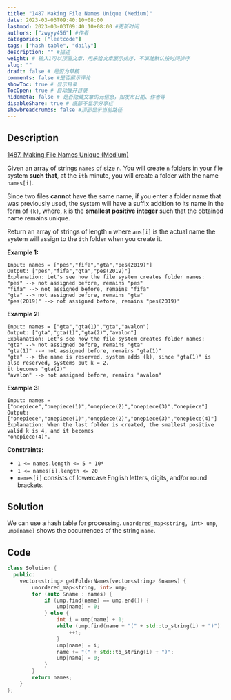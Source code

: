 ```yaml
---
title: "1487.Making File Names Unique (Medium)"
date: 2023-03-03T09:40:10+08:00
lastmod: 2023-03-03T09:40:10+08:00 #更新时间
authors: ["zwyyy456"] #作者
categories: ["leetcode"]
tags: ["hash table", "daily"]
description: "" #描述
weight: # 输入1可以顶置文章，用来给文章展示排序，不填就默认按时间排序
slug: ""
draft: false # 是否为草稿
comments: false #是否展示评论
showToc: true # 显示目录
TocOpen: true # 自动展开目录
hidemeta: false # 是否隐藏文章的元信息，如发布日期、作者等
disableShare: true # 底部不显示分享栏
showbreadcrumbs: false #顶部显示当前路径
---
```

## Description
[1487. Making File Names Unique (Medium)](https://leetcode.com/problems/making-file-names-unique/)

Given an array of strings `names` of size `n`. You will create `n` folders in your file system
**such that**, at the `ith` minute, you will create a folder with the name `names[i]`.

Since two files **cannot** have the same name, if you enter a folder name that was previously used,
the system will have a suffix addition to its name in the form of `(k)`, where, `k` is the
**smallest positive integer** such that the obtained name remains unique.

Return an array of strings of length  `n` where `ans[i]` is the actual name the system will assign
to the `ith` folder when you create it.

**Example 1:**

```
Input: names = ["pes","fifa","gta","pes(2019)"]
Output: ["pes","fifa","gta","pes(2019)"]
Explanation: Let's see how the file system creates folder names:
"pes" --> not assigned before, remains "pes"
"fifa" --> not assigned before, remains "fifa"
"gta" --> not assigned before, remains "gta"
"pes(2019)" --> not assigned before, remains "pes(2019)"

```

**Example 2:**

```
Input: names = ["gta","gta(1)","gta","avalon"]
Output: ["gta","gta(1)","gta(2)","avalon"]
Explanation: Let's see how the file system creates folder names:
"gta" --> not assigned before, remains "gta"
"gta(1)" --> not assigned before, remains "gta(1)"
"gta" --> the name is reserved, system adds (k), since "gta(1)" is also reserved, systems put k = 2.
it becomes "gta(2)"
"avalon" --> not assigned before, remains "avalon"

```

**Example 3:**

```
Input: names = ["onepiece","onepiece(1)","onepiece(2)","onepiece(3)","onepiece"]
Output: ["onepiece","onepiece(1)","onepiece(2)","onepiece(3)","onepiece(4)"]
Explanation: When the last folder is created, the smallest positive valid k is 4, and it becomes
"onepiece(4)".

```

**Constraints:**

- `1 <= names.length <= 5 * 10⁴`
- `1 <= names[i].length <= 20`
- `names[i]` consists of lowercase English letters, digits, and/or round brackets.

## Solution
We can use a hash table for processing. `unordered_map<string, int> ump`, `ump[name]` shows the occurrences of the string `name`.

## Code
```cpp
class Solution {
  public:
    vector<string> getFolderNames(vector<string> &names) {
        unordered_map<string, int> ump;
        for (auto &name : names) {
            if (ump.find(name) == ump.end()) {
                ump[name] = 0;
            } else {
                int i = ump[name] + 1;
                while (ump.find(name + "(" + std::to_string(i) + ")") != ump.end()) {
                    ++i;
                }
                ump[name] = i;
                name += "(" + std::to_string(i) + ")";
                ump[name] = 0;
            }
        }
        return names;
    }
};
```
